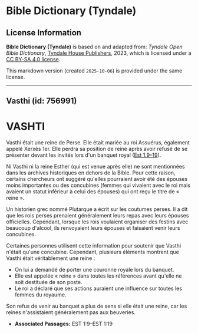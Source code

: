 # Bible Dictionary (Tyndale)

## License Information

**Bible Dictionary (Tyndale)** is based on and adapted from: _Tyndale Open Bible Dictionary_, [Tyndale House Publishers](https://tyndaleopenresources.com/), 2023, which is licensed under a [CC BY-SA 4.0 license](https://creativecommons.org/licenses/by-sa/4.0/legalcode.en).

This markdown version (created `2025-10-06`) is provided under the same license.



--------------------------------

## Vasthi (id: 756991)

VASHTI
======

Vasthi était une reine de Perse. Elle était mariée au roi Assuérus, également appelé Xerxès 1er. Elle perdra sa position de reine après avoir refusé de se présenter devant les invités lors d'un banquet royal ([Est 1\.9–19](https://ref.ly/Esth1:9-Esth1:19)).

Ni Vasthi ni la reine Esther (qui est venue après elle) ne sont mentionnées dans les archives historiques en dehors de la Bible. Pour cette raison, certains chercheurs ont suggéré qu'elles pourraient avoir été des épouses moins importantes ou des concubines (femmes qui vivaient avec le roi mais avaient un statut inférieur à celui des épouses) qui ont reçu le titre de « reine ».

Un historien grec nommé Plutarque a écrit sur les coutumes perses. Il a dit que les rois perses prenaient généralement leurs repas avec leurs épouses officielles. Cependant, lorsque les rois voulaient organiser des festins avec beaucoup d'alcool, ils renvoyaient leurs épouses et faisaient venir leurs concubines.

Certaines personnes utilisent cette information pour soutenir que Vasthi n'était qu'une concubine. Cependant, plusieurs éléments montrent que Vasthi était véritablement une reine :

* On lui a demandé de porter une couronne royale lors du banquet.
* Elle est appelée « reine » dans toutes les références avant qu'elle ne soit destituée de son poste.
* Le roi a déclaré que ses actions auraient une influence sur toutes les femmes du royaume.

Son refus de venir au banquet a plus de sens si elle était une reine, car les reines n'assistaient généralement pas aux beuveries.

* **Associated Passages:** EST 1:9–EST 1:19

